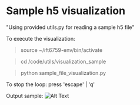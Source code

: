 # Sample h5 visualization
"Using provided utils.py for reading a sample h5 file"
 
To execute the visualization:
> source ~/ift6759-env/bin/activate

> cd /code/utils/visualization_sample 

> python sample_file_visualization.py



To stop the loop:  press 'escape' | 'q'

Output sample:
![Alt Text](./h5_file_vizualization.gif)
